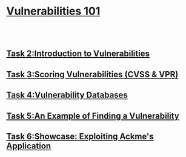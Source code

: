 <h1><ins>Vulnerabilities 101</ins></h1><br><br>
<h2><ins>Task 2:Introduction to Vulnerabilities</ins></h2>
<h2><ins>Task 3:Scoring Vulnerabilities (CVSS & VPR)</ins></h2>
<h2><ins>Task 4:Vulnerability Databases</ins></h2>
<h2><ins>Task 5:An Example of Finding a Vulnerability</ins></h2>
<h2><ins>Task 6:Showcase: Exploiting Ackme's Application</ins></h2>
